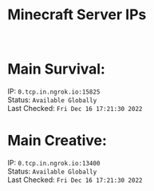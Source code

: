 
# Minecraft Server IPs

</br><h1>Main Survival:</h1>IP: `0.tcp.in.ngrok.io:15825` </br> Status: `Available Globally` </br> Last Checked: `Fri Dec 16 17:21:30 2022`
</br><h1>Main Creative:</h1>IP: `0.tcp.in.ngrok.io:13400` </br> Status: `Available Globally` </br> Last Checked: `Fri Dec 16 17:21:30 2022`
